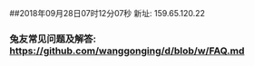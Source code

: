 ##2018年09月28日07时12分07秒 新址: 159.65.120.22
### 兔友常见问题及解答: https://github.com/wanggonging/d/blob/w/FAQ.md
